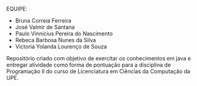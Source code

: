 EQUIPE:

- Bruna Correia Ferreira
- José Valmir de Santana
- Paulo Vinnicius Pereira do Nascimento
- Rebeca Barbosa Nunes da Silva
- Victoria Yolanda Lourenço de Souza


Repositório criado com objetivo de exercitar os conhecimentos em java e entregar atividade como forma de pontuação para a disciplina de Programação II do curso de Licenciatura em Ciências da Computação da UPE.
